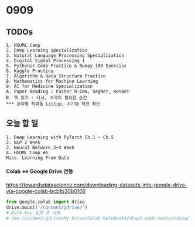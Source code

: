 # 0909
## TODOs
```
1. HGUML Camp
2. Deep Learning Specialization
3. Natural Language Processing Specialization
4. Digital Signal Processing 1
5. Pythonic Code Practice & Numpy 100 Exercise
6. Kaggle Practice
7. Algorithm & Data Structure Practice
8. Mathematics for Machine Learning
9. AI for Medicine Specialization
A. Paper Reading : Faster R-CNN, SegNet, ResNet
B. 책 읽기 : 다시, 수학이 필요한 순간
*** 분야별 학회들 Listup, 시기별 목표 확인
```

## 오늘 할 일
```
1. Deep Learning with PyTorch Ch.1 ~ Ch.5
2. NLP 2 Week
3. Neural Network 3~4 Week
4. HGUML Camp #6
Misc. Learning From Data
```

#### Colab <-> Google Drive 연동
https://towardsdatascience.com/downloading-datasets-into-google-drive-via-google-colab-bcb1b30b0166
```python
from google.colab import drive
drive.mount('/content/gdrive/')
# Auth key 입력 후 사용
# Use /content/gdrive/My Drive/Colab Notebooks/dlwpt-code-master/data/
```
